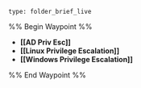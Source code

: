 
```ccard
type: folder_brief_live
```

%% Begin Waypoint %%
- **[[AD Priv Esc]]**
- **[[Linux Privilege Escalation]]**
- **[[Windows Privilege Escalation]]**

%% End Waypoint %%
